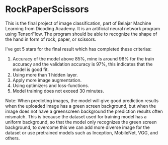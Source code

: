 # RockPaperScissors
This is the final project of image classification, part of Belajar Machine Learning from Dicoding Academy. It is an artificial neural network program using TensorFlow. The program should be able to recognize the shape of the hand in form of rock, paper, or scissors.

I've got 5 stars for the final result which has completed these criterias:
1. Accuracy of the model above 85%, mine is around 98% for the train accuracy and the validation accuracy is 97%, this indicates that the model is good fit.
2. Using more than 1 hidden layer.
3. Apply more image augmentation.
4. Using optimizers and loss-functions.
5. Model training does not exceed 30 minutes.

Note: When predicting images, the model will give good prediction results when the uploaded image has a green screen background, but when the image does not have a greenscreen background the prediction results often mismatch. This is because the dataset used for training model has a uniform background, so that the model only recognizes the green screen background, to overcome this we can add more diverse image for the dataset or use pretrained models such as Inception, MobileNet, VGG, and others.
